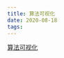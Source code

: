 ```yaml
---
title: 算法可视化
date: 2020-08-18
tags:
---
```


[算法可视化](https://www.cs.usfca.edu/~galles/visualization/Algorithms.html)
